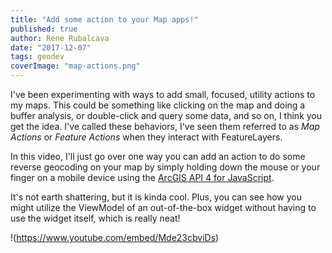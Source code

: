 ```yaml
---
title: "Add some action to your Map apps!"
published: true
author: Rene Rubalcava
date: "2017-12-07"
tags: geodev
coverImage: "map-actions.png"
---
```


I've been experimenting with ways to add small, focused, utility actions to my maps. This could be something like clicking on the map and doing a buffer analysis, or double-click and query some data, and so on, I think you get the idea. I've called these behaviors, I've seen them referred to as _Map Actions_ or _Feature Actions_ when they interact with FeatureLayers.

In this video, I'll just go over one way you can add an action to do some reverse geocoding on your map by simply holding down the mouse or your finger on a mobile device using the [ArcGIS API 4 for JavaScript](https://developers.arcgis.com/javascript/).

It's not earth shattering, but it is kinda cool. Plus, you can see how you might utilize the ViewModel of an out-of-the-box widget without having to use the widget itself, which is really neat!

!(https://www.youtube.com/embed/Mde23cbviDs)
